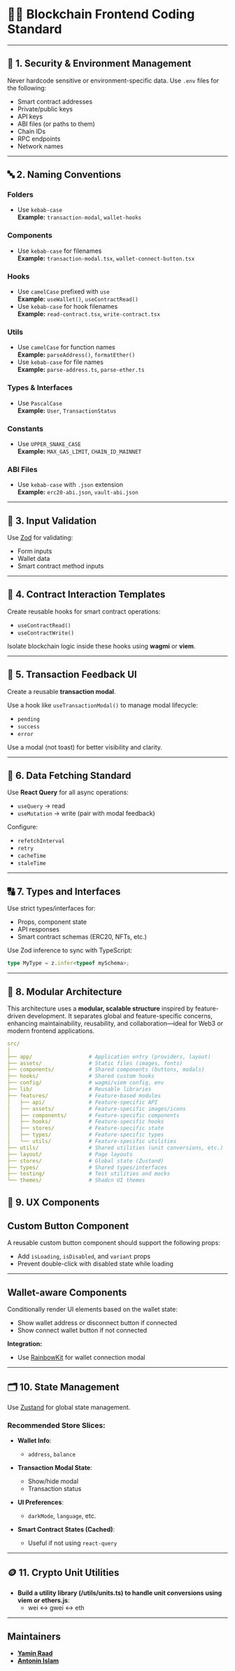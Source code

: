 # 🧑‍💻 Blockchain Frontend Coding Standard

---

## 🔐 1. Security & Environment Management

Never hardcode sensitive or environment-specific data. Use `.env` files for the following:

- Smart contract addresses
- Private/public keys
- API keys
- ABI files (or paths to them)
- Chain IDs
- RPC endpoints
- Network names

---

## 🔤 2. Naming Conventions

### Folders

- Use `kebab-case`  
  **Example:** `transaction-modal`, `wallet-hooks`

### Components

- Use `kebab-case` for filenames  
  **Example:** `transaction-modal.tsx`, `wallet-connect-button.tsx`

### Hooks

- Use `camelCase` prefixed with `use`  
  **Example:** `useWallet()`, `useContractRead()`
- Use `kebab-case` for hook filenames  
  **Example:** `read-contract.tsx`, `write-contract.tsx`

### Utils

- Use `camelCase` for function names  
  **Example:** `parseAddress()`, `formatEther()`
- Use `kebab-case` for file names  
  **Example:** `parse-address.ts`, `parse-ether.ts`

### Types & Interfaces

- Use `PascalCase`  
  **Example:** `User`, `TransactionStatus`

### Constants

- Use `UPPER_SNAKE_CASE`  
  **Example:** `MAX_GAS_LIMIT`, `CHAIN_ID_MAINNET`

### ABI Files

- Use `kebab-case` with `.json` extension  
  **Example:** `erc20-abi.json`, `vault-abi.json`

---

## 🧩 3. Input Validation

Use [Zod](https://zod.dev/) for validating:

- Form inputs
- Wallet data
- Smart contract method inputs

---

## 🔁 4. Contract Interaction Templates

Create reusable hooks for smart contract operations:

- `useContractRead()`
- `useContractWrite()`

Isolate blockchain logic inside these hooks using **wagmi** or **viem**.

---

## 💬 5. Transaction Feedback UI

Create a reusable **transaction modal**.

Use a hook like `useTransactionModal()` to manage modal lifecycle:

- `pending`
- `success`
- `error`

Use a modal (not toast) for better visibility and clarity.

---

## 🔄 6. Data Fetching Standard

Use **React Query** for all async operations:

- `useQuery` → read
- `useMutation` → write (pair with modal feedback)

Configure:

- `refetchInterval`
- `retry`
- `cacheTime`
- `staleTime`

---

## 🔠 7. Types and Interfaces

Use strict types/interfaces for:

- Props, component state
- API responses
- Smart contract schemas (ERC20, NFTs, etc.)

Use Zod inference to sync with TypeScript:

```ts
type MyType = z.infer<typeof mySchema>;
```

---

## 🧱 8. Modular Architecture

This architecture uses a **modular, scalable structure** inspired by feature-driven development. It separates global and feature-specific concerns, enhancing maintainability, reusability, and collaboration—ideal for Web3 or modern frontend applications.

```yaml
src/
│
├── app/                  # Application entry (providers, layout)
├── assets/               # Static files (images, fonts)
├── components/           # Shared components (buttons, modals)
├── hooks/                # Shared custom hooks
├── config/               # wagmi/viem config, env
├── lib/                  # Reusable libraries
├── features/             # Feature-based modules
│   ├── api/              # Feature-specific API
│   ├── assets/           # Feature-specific images/icons
│   ├── components/       # Feature-specific components
│   ├── hooks/            # Feature-specific hooks
│   ├── stores/           # Feature-specific state
│   ├── types/            # Feature-specific types
│   └── utils/            # Feature-specific utilities
├── utils/                # Shared utilities (unit conversions, etc.)
├── layout/               # Page layouts
├── stores/               # Global state (Zustand)
├── types/                # Shared types/interfaces
├── testing/              # Test utilities and mocks
└── themes/               # Shadcn UI themes
```

## 🧠 9. UX Components

## Custom Button Component

A reusable custom button component should support the following props:

- Add `isLoading`, `isDisabled`, and `variant` props
- Prevent double-click with disabled state while loading

---

## Wallet-aware Components

Conditionally render UI elements based on the wallet state:

- Show wallet address or disconnect button if connected
- Show connect wallet button if not connected

**Integration:**

- Use [RainbowKit](https://www.rainbowkit.com/) for wallet connection modal

---

## 🗂 10. State Management

Use [Zustand](https://zustand-demo.pmnd.rs/) for global state management.

### Recommended Store Slices:

- **Wallet Info**:

  - `address`, `balance`

- **Transaction Modal State**:

  - Show/hide modal
  - Transaction status

- **UI Preferences**:

  - `darkMode`, `language`, etc.

- **Smart Contract States (Cached)**:
  - Useful if not using `react-query`

---

## 🪙 11. Crypto Unit Utilities

- **Build a utility library (/utils/units.ts) to handle unit conversions using viem or ethers.js**:
  - wei ↔ gwei ↔ eth

---

## Maintainers
- **[Yamin Raad](https://github.com/Raad05)**
- **[Antonin Islam](https://github.com/antonin686)**
